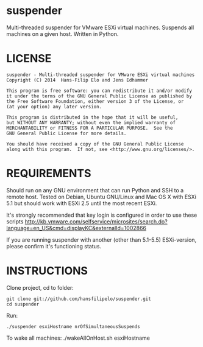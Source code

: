 suspender
=========

Multi-threaded suspender for VMware ESXi virtual machines. Suspends all machines on a given host. Written in Python. 

LICENSE
=================================
    suspender - Multi-threaded suspender for VMware ESXi virtual machines
    Copyright (C) 2014  Hans-Filip Elo and Jens Edhammer

    This program is free software: you can redistribute it and/or modify
    it under the terms of the GNU General Public License as published by
    the Free Software Foundation, either version 3 of the License, or
    (at your option) any later version.

    This program is distributed in the hope that it will be useful,
    but WITHOUT ANY WARRANTY; without even the implied warranty of
    MERCHANTABILITY or FITNESS FOR A PARTICULAR PURPOSE.  See the
    GNU General Public License for more details.

    You should have received a copy of the GNU General Public License
    along with this program.  If not, see <http://www.gnu.org/licenses/>.

REQUIREMENTS
=================================
Should run on any GNU environment that can run Python and SSH to a remote host. Tested on Debian, Ubuntu GNU/Linux and Mac OS X with ESXi 5.1 but should work with ESXi 2.5 until the most recent ESXi. 

It's strongly recommended that key login is configured in order to use these scripts http://kb.vmware.com/selfservice/microsites/search.do?language=en_US&cmd=displayKC&externalId=1002866

If you are running suspender with another (other than 5.1-5.5) ESXi-version, please confirm it's functioning status.

INSTRUCTIONS
=================================


Clone project, cd to folder: 

	git clone git://github.com/hansfilipelo/suspender.git
	cd suspender

Run:

	./suspender esxiHostname nrOfSimultaneousSuspends

To wake all machines: 
    ./wakeAllOnHost.sh esxiHostname

